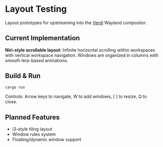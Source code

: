 # Layout Testing

Layout prototypes for upstreaming into the [Verdi](https://github.com/verdiwm/verdi) Wayland compositor.

## Current Implementation

**Niri-style scrollable layout**: Infinite horizontal scrolling within workspaces with vertical workspace navigation. Windows are organized in columns with smooth lerp-based animations.

## Build & Run

```bash
cargo run
```

Controls: Arrow keys to navigate, W to add windows, [ ] to resize, Q to close.

## Planned Features

- i3-style tiling layout
- Window rules system
- Floating/dynamic window support
